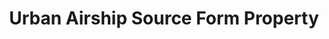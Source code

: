 ---
# -------------------------- #
#     USING THIS TEMPLATE    #
# -------------------------- #

## NEED HELP USING THIS TEMPLATE? SEE:
## https://docs-about-stitch-docs.netlify.com/reference/connect-templates/destination-form-property/
## FOR INSTRUCTIONS & REFERENCE INFO


# -------------------------- #
#        CONTENT TYPE        #
# -------------------------- #

product-type: "connect"
content-type: "api-form"
form-type: "source"
key: "source-form-properties-urban-airship-object"


# -------------------------- #
#        OBJECT INFO         #
# -------------------------- #

title: "Urban Airship Source Form Property"
api-type: "platform.urban-airship"
display-name: "Urban Airship"

source-type: "saas"
docs-name: "urban-airship"


# -------------------------- #
#      OBJECT ATTRIBUTES     #
# -------------------------- #

uses-start-date: true

object-attributes:
  - name: "app_key"
    type: "string"
    required: true
    description: |
      Your {{ form-property.display-name }} app key. Refer to the [{{ form-property.display-name }} documentation]({{ doc-link | append: "#retrieve-app-creds" }}) for instructions on retrieving this credential.
    value: "<APP_KEY>"

  - name: "app_secret"
    type: "string"
    required: true
    description: |
      Your {{ form-property.display-name }} app secret. Refer to the [{{ form-property.display-name }} documentation]({{ doc-link | append: "#retrieve-app-creds" }}) for instructions on retrieving this credential.
    value: "<APP_SECRET>"
---